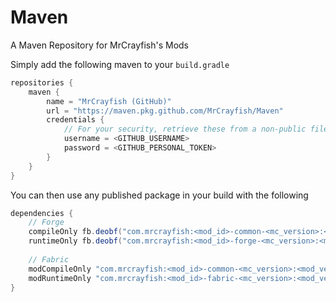 # Maven

A Maven Repository for MrCrayfish's Mods

Simply add the following maven to your `build.gradle`
```gradle
repositories {
    maven {
        name = "MrCrayfish (GitHub)"
        url = "https://maven.pkg.github.com/MrCrayfish/Maven"
        credentials {
            // For your security, retrieve these from a non-public file or environment variable
            username = <GITHUB_USERNAME>
            password = <GITHUB_PERSONAL_TOKEN>
        }
    }
}
```

You can then use any published package in your build with the following
```gradle
dependencies {
    // Forge
    compileOnly fb.deobf("com.mrcrayfish:<mod_id>-common-<mc_version>:<mod_version>")
    runtimeOnly fb.deobf("com.mrcrayfish:<mod_id>-forge-<mc_version>:<mod_version>")
    
    // Fabric
    modCompileOnly "com.mrcrayfish:<mod_id>-common-<mc_version>:<mod_version>"
    modRuntimeOnly "com.mrcrayfish:<mod_id>-fabric-<mc_version>:<mod_version>"
}
```
